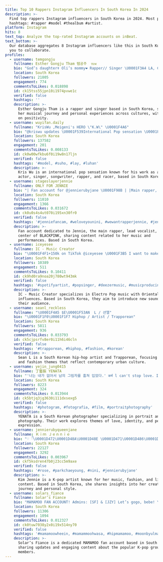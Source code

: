 ```yaml
---
title: Top 10 Rappers Instagram Influencers In South Korea In 2024
description: >-
  Find top rappers Instagram influencers in South Korea in 2024. Most popular
  hashtags: #rapper #model #thealbum #artist.
platform: Instagram
hits: 8
text_top: Analyze the top-rated Instagram accounts on inBeat.
text_bottom: >-
  Our database aggregates 8 Instagram influencers like this in South Korea for
  you to collaborate.
profiles:
  - username: temgongju
    fullname: Esther Gongju Tham 탬공주  ᴛᴇᴍ
    bio: "God’s daughter✝️ Oli’s mommy❤️ Rapper// Singer \U0001F3A4 LA, CA ➡️Tianjin, CN ➡️Seoul, KR ➡️\U0001F4CDDallas, TX Positive Vibes Only\U0001F48E"
    location: South Korea
    followers: 21805
    engagement: 774
    commentsToLikes: 0.018898
    id: ck15tss55jpn10i1974pvwe1c
    verified: false
    hashtags: ''
    description: >-
      Esther Gongju Tham is a rapper and singer based in South Korea, sharing
      her musical journey and personal experiences across cultures, with a focus
      on positivity.
  - username: wuyifan.daily
    fullname: "KrisWu ,Meigeni's HERO \"K.W\" \U0001F4A6"
    bio: "@kriswu updates \U0001F539International Pop sensation \U0001F539Model,Actor,Singer,Song writer,Rapper,Racer \U0001F539Born: 1990.11.06, Chinese-Canadian \U0001F537 ©® To Rightful Owners"
    location: South Korea
    followers: 137582
    engagement: 201
    commentsToLikes: 0.008133
    id: ck0w00wfkbu6f0i19w8n17ljn
    verified: false
    hashtags: '#model, #suho, #lay, #luhan'
    description: >-
      Kris Wu is an international pop sensation known for his work as a model,
      actor, singer, songwriter, rapper, and racer, based in South Korea.
  - username: stageslayerjennie
    fullname: ONLY FOR JENNIE
    bio: "| Fan account for @jennierubyjane \U0001F98B | |Main rapper, lead vocalist and center of BLACKPINK |"
    location: South Korea
    followers: 11010
    engagement: 1366
    commentsToLikes: 0.031672
    id: ck0u0s4s4ut070i195xn30fr0
    verified: false
    hashtags: '#jenniefancam, #weloveyounini, #wewantrapperjennie, #jennieace'
    description: >-
      Fan account dedicated to Jennie, the main rapper, lead vocalist, and
      center of BLACKPINK, sharing content related to her music and
      performances. Based in South Korea.
  - username: iceyesee
    fullname: IC - Music Creator
    bio: "\U0001F4F1+150k on TikTok @iceyesee \U0001F3B5 I want to make you discover Electro Pop Music with Oriental Influences \U0001F3B6 \U0001F447\U0001F3FDNew Single «\_Douceur, Couleur, Chaleur\_»\U0001F50A"
    location: South Korea
    followers: 10389
    engagement: 511
    commentsToLikes: 0.10411
    id: ck9hd0ra9noa20j780wt943mk
    verified: false
    hashtags: '#spotifyartist, #popsinger, #deezermusic, #musicproducing'
    description: >-
      IC - Music Creator specializes in Electro Pop music with Oriental
      influences. Based in South Korea, they aim to introduce new sounds to
      their audience.
  - username: seanl_reckless
    fullname: "\U0001F4A5 $E\U0001F53AN  L / 션엘"
    bio: "\U0001F1F0\U0001F1F7 Hiphop / Artist / Trapporean"
    location: South Korea
    followers: 5811
    engagement: 936
    commentsToLikes: 0.033793
    id: ck5cjpsrfv8er0i11h6i46cln
    verified: false
    hashtags: '#trapporean, #hiphop, #fashion, #korean'
    description: >-
      Sean L is a South Korean hip-hop artist and Trapporean, focusing on music
      and fashion themes that reflect contemporary urban culture.
  - username: yejin_jung0415
    fullname: 丁藝振 YENATA
    bio: "'나는 내가 없어서 남의 그림자를 훔쳐 입었다.' कर्म l can't stop love. I want endless love. \U0001F49F☮️\U0001F549"
    location: South Korea
    followers: 8223
    engagement: 324
    commentsToLikes: 0.013944
    id: ck5btjq3jg3630i111dxsexg5
    verified: false
    hashtags: '#photogram, #fotografia, #film, #portraitphotography'
    description: >-
      YENATA is a South Korean photographer specializing in portrait and film
      photography. Their work explores themes of love, identity, and personal
      expression.
  - username: jennierubyqueenjane
    fullname: Ｋｉｍ Ｊｅｎｎｉｅ
    bio: "♡ ྀ\U0001D472\U0001D48A\U0001D48E \U0001D471\U0001D486\U0001D48F\U0001D48F\U0001D48A\U0001D486 \U0001D669\U0001D65D\U0001D65A \U0001D656\U0001D658\U0001D65A \U0001D664\U0001D65B \U0001D660\U0001D665\U0001D664\U0001D665༄ ┊\U0001F578༑ \U0001F577࿐ྂ。\U0001D4C9\U0001D4BD\U0001D4B6\U0001D4C3\U0001D4C0\U0001D4C8 \U0001D4BB\U0001D45C\U0001D4C7 \U0001D7DA\U0001D7DA\U0001D542\U0001F5A4˚ ♡ ྀ #사랑해 \U0001D4F7\U0001D4F2\U0001D4F7\U0001D4F2 \U0001D4EB\U0001D4EE\U0001D4EA\U0001D4FB༉‧₊˚✧ Dm for paid promo\U0001F587 @jennierubyqueenjane2"
    location: South Korea
    followers: 22127
    engagement: 3292
    commentsToLikes: 0.003967
    id: ckf5ksdren47b0j23cc5m9axe
    verified: false
    hashtags: '#rose, #parkchaeyoung, #nini, #jennierubyjane'
    description: >-
      Kim Jennie is a K-pop artist known for her music, fashion, and lifestyle
      content. Based in South Korea, she shares insights into her creative
      journey and personal style.
  - username: solars_fiance
    fullname: Solar’s Fiance
    bio: "MAMAMOO FAN ACCOUNT! Admins: [SF] & [JZY] Let’s gogo, bebe! \U0001F1F0\U0001F1F7♥️\U0001F3F3️‍\U0001F308 (Cred to respective owners) FOLLOW @solarkeem STREAM AYA \U0001F447"
    location: South Korea
    followers: 11306
    engagement: 1094
    commentsToLikes: 0.012327
    id: ck0tuw7038y2x0i19x514ny70
    verified: false
    hashtags: '#mamamoowheein, #mamammoohwasa, #hipmamamoo, #moonbyulmamamoo'
    description: >-
      Solar’s Fiance is a dedicated MAMAMOO fan account based in South Korea,
      sharing updates and engaging content about the popular K-pop group and its
      members.
---
```


